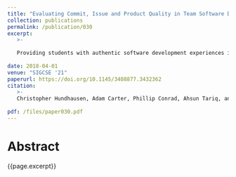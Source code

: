 ```yaml
---
title: "Evaluating Commit, Issue and Product Quality in Team Software Development Projects"
collection: publications
permalink: /publication/030
excerpt:
   >-
   
   Providing students with authentic software development experiences is essential to preparing them for careers in industry. To that end, many undergraduate courses include a team-based software development experience in which each team works on a different software project. This raises significant challenges for assessing student work and measuring the impact of pedagogical interventions: What do we measure and how, when each team is working on a different project? To address this question, we present a collection of metrics developed using the Goal-Question-Metric framework from the empirical software engineering literature, and an empirical study in which we applied those metrics to assess 23 team software projects involving 94 students at three institutions. Study results suggest that these metrics, which gauge commit, issue, and overall product quality, are sensitive to differences in the quality of teams' processes and products. This work contributes a new metric-based approach to evaluating key aspects of software development processes and products in a wide variety of computing courses.
   
date: 2018-04-01 
venue: "SIGCSE '21"
paperurl: https://doi.org/10.1145/3408877.3432362
citation:
   >-
   Christopher Hundhausen, Adam Carter, Phillip Conrad, Ahsun Tariq, and Olusola Adesope. 2021. Evaluating Commit, Issue and Product Quality in Team Software Development Projects. In Proceedings of the 52nd ACM Technical Symposium on Computer Science Education (SIGCSE '21). Association for Computing Machinery, New York, NY, USA, 108–114. DOI:https://doi.org/10.1145/3408877.3432362
   
pdf: /files/paper030.pdf
---
```


# Abstract

{{page.excerpt}}
